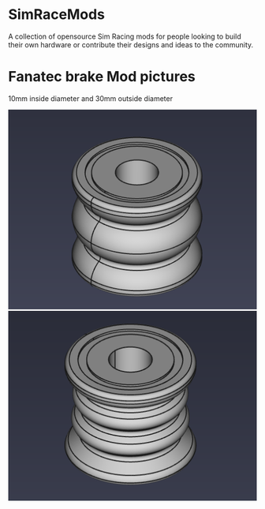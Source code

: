 # SimRaceMods
A collection of opensource Sim Racing mods for people looking to build their own hardware or contribute their designs and ideas to the community. 


# Fanatec brake Mod pictures 

10mm inside diameter and 30mm outside diameter 

<img alt="1 Bump" src="media/1bump.png" width="600"/>

<img alt="2 bump" src="media/2bump.png" width="600"/>
